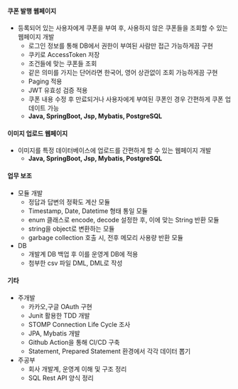 #### 쿠폰 발행 웹페이지 
  - 등록되어 있는 사용자에게 쿠폰을 부여 후, 사용하지 않은 쿠폰들을 조회할 수 있는 웹페이지 개발
    - 로그인 정보를 통해 DB에서 권한이 부여된 사람만 접근 가능하게끔 구현
    - 쿠키로 AccessToken 저장
    - 조건들에 맞는 쿠폰들 조회
    - 같은 의미를 가지는 단어라면 한국어, 영어 상관없이 조회 가능하게끔 구현
    - Paging 적용
    - JWT 유효성 검증 적용
    - 쿠폰 내용 수정 후 만료되거나 사용자에게 부여된 쿠폰인 경우 간편하게 쿠폰 업데이트 가능
    - **Java, SpringBoot, Jsp, Mybatis, PostgreSQL**
#### 이미지 업로드 웹페이지 
  - 이미지를 특정 데이터베이스에 업로드를 간편하게 할 수 있는 웹페이지 개발
    - **Java, SpringBoot, Jsp, Mybatis, PostgreSQL**
#### 업무 보조
  - 모듈 개발
    - 정답과 답변의 정확도 계산 모듈 
    - Timestamp, Date, Datetime 형태 통일 모듈
    - enum 클래스로 encode, decode 설정한 후, 이에 맞는 String 반환 모듈
    - string을 object로 변환하는 모듈
    - garbage collection 호출 시, 전후 메모리 사용량 반환 모듈
  - DB 
    - 개발계 DB 백업 후 이를 운영계 DB에 적용
    - 첨부한 csv 파일 DML, DML로 작성

#### 기타
  - 주개발
    - 카카오,구글 OAuth 구현
    - Junit 활용한 TDD 개발
    - STOMP Connection Life Cycle 조사
    - JPA, Mybatis 개발
    - Github Action을 통해 CI/CD 구축
    - Statement, Prepared Statement 환경에서 각각 데이터 뽑기
  - 주공부
    - 회사 개발계, 운영계 이해 및 구조 정리
    - SQL Rest API 양식 정리